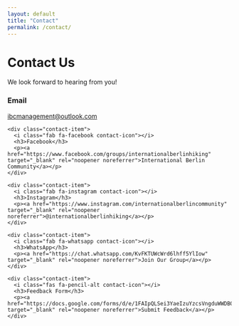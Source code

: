 ```yaml
---
layout: default
title: "Contact"
permalink: /contact/
---
```


<div class="content-section">
  <div class="page-header">
    <h1>Contact Us</h1>
    <p>We look forward to hearing from you!</p>
  </div>

  <div class="contact-grid">
    <div class="contact-item">
      <i class="fas fa-envelope contact-icon"></i>
      <h3>Email</h3>
      <p><a href="mailto:ibcmanagement@outlook.com">ibcmanagement@outlook.com</a></p>
    </div>

    <div class="contact-item">
      <i class="fab fa-facebook contact-icon"></i>
      <h3>Facebook</h3>
      <p><a href="https://www.facebook.com/groups/internationalberlinhiking" target="_blank" rel="noopener noreferrer">International Berlin Community</a></p>
    </div>

    <div class="contact-item">
      <i class="fab fa-instagram contact-icon"></i>
      <h3>Instagram</h3>
      <p><a href="https://www.instagram.com/internationalberlincommunity" target="_blank" rel="noopener noreferrer">@internationalberlinhiking</a></p>
    </div>

    <div class="contact-item">
      <i class="fab fa-whatsapp contact-icon"></i>
      <h3>WhatsApp</h3>
      <p><a href="https://chat.whatsapp.com/KvFKTUWcWrd6lhff5YlIow" target="_blank" rel="noopener noreferrer">Join Our Group</a></p>
    </div>
    
    <div class="contact-item">
      <i class="fas fa-pencil-alt contact-icon"></i>
      <h3>Feedback Form</h3>
      <p><a href="https://docs.google.com/forms/d/e/1FAIpQLSei3YaeIzuYzcsVngduWWDB09b8irdvKtQLqRmCtJsuMRVPQQ/viewform" target="_blank" rel="noopener noreferrer">Submit Feedback</a></p>
    </div>
  </div>
</div>
